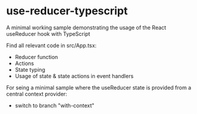 # use-reducer-typescript

A minimal working sample demonstrating the usage of the React useReducer hook with TypeScript 

Find all relevant code in src/App.tsx:
- Reducer function
- Actions
- State typing
- Usage of state & state actions in event handlers

For seing a minimal sample where the useReducer state is provided from a central context provider:
- switch to branch "with-context"

